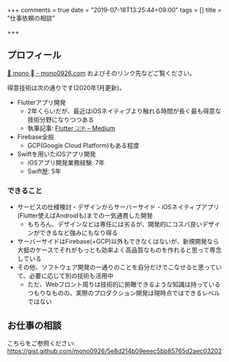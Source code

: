 +++
comments = true
date = "2019-07-18T13:25:44+09:00"
tags = []
title = "仕事依頼の相談"

+++

## プロフィール

[🐶 mono  - mono0926.com](https://mono0926.com/page/about/) およびそのリンク先などご覧ください。

得意技術は次の通りです(2020年1月更新)。

- Flutterアプリ開発
  - 2年くらいだが、最近はiOSネイティブより触れる時間が長く最も得意な技術分野になりつつある
  - 執筆記事: [Flutter 🇯🇵 – Medium](https://medium.com/flutter-jp)
- Firebase全般
  - GCP(Google Cloud Platform)もある程度
- Swiftを用いたiOSアプリ開発
  - iOSアプリ開発業務経験: 7年
  - Swift歴: 5年

### できること

- サービスの仕様検討・デザインからサーバーサイド・iOSネイティブアプリ(Flutter使えばAndroidも)までの一気通貫した開発
  - もちろん、デザインなどは専任には劣るが、開発的にコスパ良いデザインができるなど強みにもなり得る
- サーバーサイドはFirebase(+GCP)以外もできなくはないが、新規開発なら大抵のケースでそれがもっとも効率よく高品質なものを作れると思って専念している
- その他、ソフトウェア開発の一通りのことを自分だけでこなせると思っていて、必要に応じて別の技術も活用中
  - ただ、Webフロント周りは技術的に俯瞰できるような知識は持っているつもりなものの、実際のプロダクション開発は現時点ではできるレベルではない


## お仕事の相談

こちらをご参照ください:
https://gist.github.com/mono0926/5e8d214b09eeec5bb85765d2aec03202
